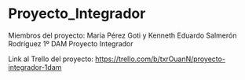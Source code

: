 # Proyecto_Integrador

Miembros del proyecto: María Pérez Goti y Kenneth Eduardo Salmerón Rodríguez 1º DAM Proyecto Integrador

Link al Trello del proyecto:
https://trello.com/b/txrOuanN/proyecto-integrador-1dam
